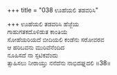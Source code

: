 +++
title = "038 ಊಹೆಯಲಿ ತಡವರಿಸಿ"

+++
ಊಹೆಯಲಿ ತಡವರಿಸಿ ಹೆಜ್ಜೆಯ   
ಗಾಹುಗತಕದೊಳಿಡುತ ಕಾಂತಿಯ  
ಸೋಹೆಯರಿಯದೆ ಬೀದಿಯಲಿ ಕಂಡೆನು ಸರೋವರವ  
ಆ ಹರಿಬವನು ಮುರಿವೆನೆಂದಿದ  
ನೂಹಿಸದೆ ನಾ ಸ್ಫಟಿಕವೆಂದು  
ತ್ಸಾಹಿಸಲು ನೀರಾಯ್ತು ನನೆದೆನು ನಾಭಿದಘ್ನದಲಿ     ॥38॥
